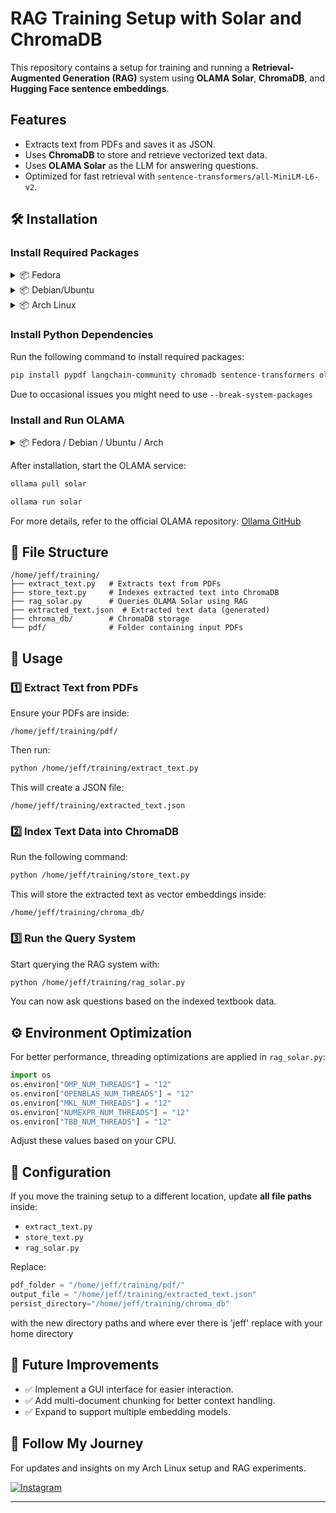 # RAG Training Setup with Solar and ChromaDB

This repository contains a setup for training and running a **Retrieval-Augmented Generation (RAG)** system using **OLAMA Solar**, **ChromaDB**, and **Hugging Face sentence embeddings**.

## Features
- Extracts text from PDFs and saves it as JSON.
- Uses **ChromaDB** to store and retrieve vectorized text data.
- Uses **OLAMA Solar** as the LLM for answering questions.
- Optimized for fast retrieval with `sentence-transformers/all-MiniLM-L6-v2`.

## 🛠 Installation

### Install Required Packages

<details>
<summary>📦 Fedora</summary>

```sh
sudo dnf install python3.13 python3.13-pip
```
</details>

<details>
<summary>📦 Debian/Ubuntu</summary>

```sh
sudo apt install python3.13 python3.13-pip
```
</details>

<details>
<summary>📦 Arch Linux</summary>

```sh
sudo pacman -S python python-pip
```
</details>

### Install Python Dependencies
Run the following command to install required packages:

```sh
pip install pypdf langchain-community chromadb sentence-transformers ollama
```
Due to occasional issues you might need to use ``` --break-system-packages ```
### Install and Run OLAMA

<details>
<summary>📦 Fedora / Debian / Ubuntu / Arch</summary>

```sh
curl -fsSL https://ollama.com/install.sh | sh
```
</details>

After installation, start the OLAMA service:

```sh
ollama pull solar
```

```sh
ollama run solar
```

For more details, refer to the official OLAMA repository: [Ollama GitHub](https://github.com/ollama/ollama)

## 📂 File Structure

```
/home/jeff/training/
├── extract_text.py   # Extracts text from PDFs
├── store_text.py     # Indexes extracted text into ChromaDB
├── rag_solar.py      # Queries OLAMA Solar using RAG
├── extracted_text.json  # Extracted text data (generated)
├── chroma_db/        # ChromaDB storage
└── pdf/              # Folder containing input PDFs
```

## 🚀 Usage

### 1️⃣ Extract Text from PDFs
Ensure your PDFs are inside:

```
/home/jeff/training/pdf/
```

Then run:

```sh
python /home/jeff/training/extract_text.py
```

This will create a JSON file:

```
/home/jeff/training/extracted_text.json
```

### 2️⃣ Index Text Data into ChromaDB
Run the following command:

```sh
python /home/jeff/training/store_text.py
```

This will store the extracted text as vector embeddings inside:

```
/home/jeff/training/chroma_db/
```

### 3️⃣ Run the Query System
Start querying the RAG system with:

```sh
python /home/jeff/training/rag_solar.py
```

You can now ask questions based on the indexed textbook data.

## ⚙️ Environment Optimization

For better performance, threading optimizations are applied in `rag_solar.py`:

```python
import os
os.environ["OMP_NUM_THREADS"] = "12"
os.environ["OPENBLAS_NUM_THREADS"] = "12"
os.environ["MKL_NUM_THREADS"] = "12"
os.environ["NUMEXPR_NUM_THREADS"] = "12"
os.environ["TBB_NUM_THREADS"] = "12"
```

Adjust these values based on your CPU.

## 📝 Configuration

If you move the training setup to a different location, update **all file paths** inside:

- `extract_text.py`
- `store_text.py`
- `rag_solar.py`

Replace:

```python
pdf_folder = "/home/jeff/training/pdf/"
output_file = "/home/jeff/training/extracted_text.json"
persist_directory="/home/jeff/training/chroma_db"
```

with the new directory paths and where ever there is 'jeff' replace with your home directory 

## 🔧 Future Improvements
- ✅ Implement a GUI interface for easier interaction.
- ✅ Add multi-document chunking for better context handling.
- ✅ Expand to support multiple embedding models.

## 📢 Follow My Journey
For updates and insights on my Arch Linux setup and RAG experiments.

[![Instagram](https://img.shields.io/badge/Instagram-%23E4405F.svg?style=for-the-badge&logo=instagram&logoColor=white)](https://www.instagram.com/jeffrey__2081/)

---
